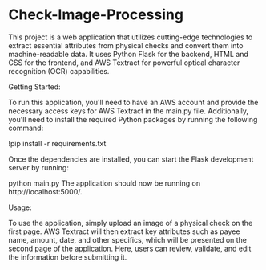# Check-Image-Processing

This project is a web application that utilizes cutting-edge technologies to extract essential attributes from physical checks and convert them into machine-readable data. It uses Python Flask for the backend, HTML and CSS for the frontend, and AWS Textract for powerful optical character recognition (OCR) capabilities.

Getting Started:

To run this application, you'll need to have an AWS account and provide the necessary access keys for AWS Textract in the main.py file. Additionally, you'll need to install the required Python packages by running the following command:

!pip install -r requirements.txt

Once the dependencies are installed, you can start the Flask development server by running:

python main.py
The application should now be running on http://localhost:5000/.

Usage:

To use the application, simply upload an image of a physical check on the first page. AWS Textract will then extract key attributes such as payee name, amount, date, and other specifics, which will be presented on the second page of the application. Here, users can review, validate, and edit the information before submitting it.
